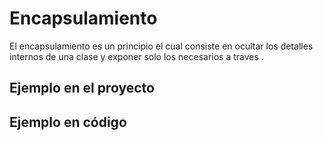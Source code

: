 # Encapsulamiento
El encapsulamiento es un principio el cual consiste en ocultar los detalles internos de una clase y exponer solo los necesarios a traves .  

## Ejemplo en el proyecto
## Ejemplo en código
